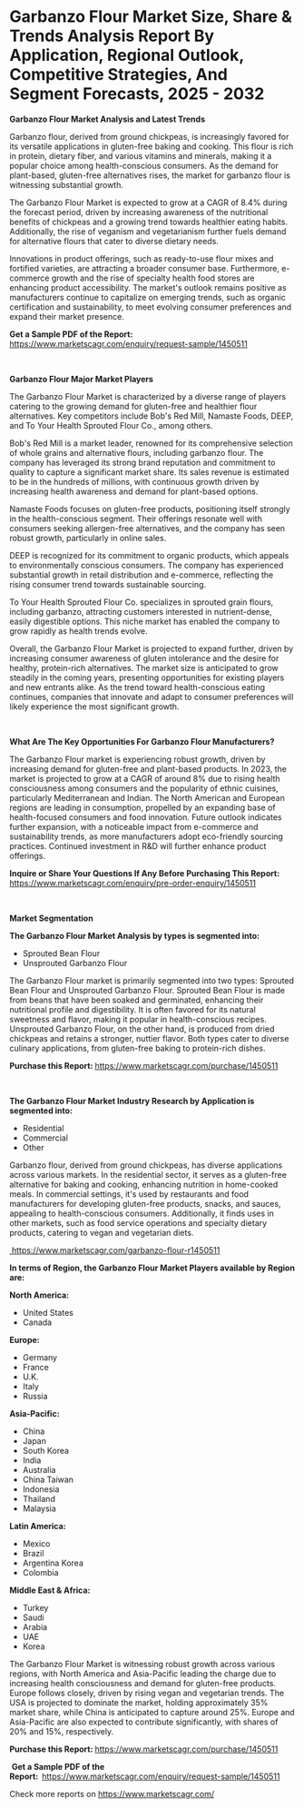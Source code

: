 <p><h1>Garbanzo Flour Market Size, Share & Trends Analysis Report By Application, Regional Outlook, Competitive Strategies, And Segment Forecasts, 2025 - 2032</h1></p><p><strong>Garbanzo Flour Market Analysis and Latest Trends</strong></p>
<p><p>Garbanzo flour, derived from ground chickpeas, is increasingly favored for its versatile applications in gluten-free baking and cooking. This flour is rich in protein, dietary fiber, and various vitamins and minerals, making it a popular choice among health-conscious consumers. As the demand for plant-based, gluten-free alternatives rises, the market for garbanzo flour is witnessing substantial growth.</p><p>The Garbanzo Flour Market is expected to grow at a CAGR of 8.4% during the forecast period, driven by increasing awareness of the nutritional benefits of chickpeas and a growing trend towards healthier eating habits. Additionally, the rise of veganism and vegetarianism further fuels demand for alternative flours that cater to diverse dietary needs.</p><p>Innovations in product offerings, such as ready-to-use flour mixes and fortified varieties, are attracting a broader consumer base. Furthermore, e-commerce growth and the rise of specialty health food stores are enhancing product accessibility. The market's outlook remains positive as manufacturers continue to capitalize on emerging trends, such as organic certification and sustainability, to meet evolving consumer preferences and expand their market presence.</p></p>
<p><strong>Get a Sample PDF of the Report:&nbsp;</strong> <a href="https://www.marketscagr.com/enquiry/request-sample/1450511?utm_campaign=2390&utm_medium=2&utm_source=Github&utm_content=ia&utm_term=14022025&utm_id=garbanzo-flour">https://www.marketscagr.com/enquiry/request-sample/1450511</a></p>
<p>&nbsp;</p>
<p><strong>Garbanzo Flour Major Market Players</strong></p>
<p><p>The Garbanzo Flour Market is characterized by a diverse range of players catering to the growing demand for gluten-free and healthier flour alternatives. Key competitors include Bob's Red Mill, Namaste Foods, DEEP, and To Your Health Sprouted Flour Co., among others.</p><p>Bob's Red Mill is a market leader, renowned for its comprehensive selection of whole grains and alternative flours, including garbanzo flour. The company has leveraged its strong brand reputation and commitment to quality to capture a significant market share. Its sales revenue is estimated to be in the hundreds of millions, with continuous growth driven by increasing health awareness and demand for plant-based options.</p><p>Namaste Foods focuses on gluten-free products, positioning itself strongly in the health-conscious segment. Their offerings resonate well with consumers seeking allergen-free alternatives, and the company has seen robust growth, particularly in online sales.</p><p>DEEP is recognized for its commitment to organic products, which appeals to environmentally conscious consumers. The company has experienced substantial growth in retail distribution and e-commerce, reflecting the rising consumer trend towards sustainable sourcing.</p><p>To Your Health Sprouted Flour Co. specializes in sprouted grain flours, including garbanzo, attracting customers interested in nutrient-dense, easily digestible options. This niche market has enabled the company to grow rapidly as health trends evolve.</p><p>Overall, the Garbanzo Flour Market is projected to expand further, driven by increasing consumer awareness of gluten intolerance and the desire for healthy, protein-rich alternatives. The market size is anticipated to grow steadily in the coming years, presenting opportunities for existing players and new entrants alike. As the trend toward health-conscious eating continues, companies that innovate and adapt to consumer preferences will likely experience the most significant growth.</p></p>
<p>&nbsp;</p>
<p><strong>What Are The Key Opportunities For Garbanzo Flour Manufacturers?</strong></p>
<p><p>The Garbanzo Flour market is experiencing robust growth, driven by increasing demand for gluten-free and plant-based products. In 2023, the market is projected to grow at a CAGR of around 8% due to rising health consciousness among consumers and the popularity of ethnic cuisines, particularly Mediterranean and Indian. The North American and European regions are leading in consumption, propelled by an expanding base of health-focused consumers and food innovation. Future outlook indicates further expansion, with a noticeable impact from e-commerce and sustainability trends, as more manufacturers adopt eco-friendly sourcing practices. Continued investment in R&D will further enhance product offerings.</p></p>
<p><strong>Inquire or Share Your Questions If Any Before Purchasing This Report:</strong> <a href="https://www.marketscagr.com/enquiry/pre-order-enquiry/1450511?utm_campaign=2390&utm_medium=2&utm_source=Github&utm_content=ia&utm_term=14022025&utm_id=garbanzo-flour">https://www.marketscagr.com/enquiry/pre-order-enquiry/1450511</a></p>
<p>&nbsp;</p>
<p><strong>Market Segmentation</strong></p>
<p><strong>The Garbanzo Flour Market Analysis by types is segmented into:</strong></p>
<p><ul><li>Sprouted Bean Flour</li><li>Unsprouted Garbanzo Flour</li></ul></p>
<p><p>The Garbanzo Flour market is primarily segmented into two types: Sprouted Bean Flour and Unsprouted Garbanzo Flour. Sprouted Bean Flour is made from beans that have been soaked and germinated, enhancing their nutritional profile and digestibility. It is often favored for its natural sweetness and flavor, making it popular in health-conscious recipes. Unsprouted Garbanzo Flour, on the other hand, is produced from dried chickpeas and retains a stronger, nuttier flavor. Both types cater to diverse culinary applications, from gluten-free baking to protein-rich dishes.</p></p>
<p><strong>Purchase this Report:&nbsp;</strong><a href="https://www.marketscagr.com/purchase/1450511?utm_campaign=2390&utm_medium=2&utm_source=Github&utm_content=ia&utm_term=14022025&utm_id=garbanzo-flour">https://www.marketscagr.com/purchase/1450511</a></p>
<p>&nbsp;</p>
<p><strong>The Garbanzo Flour Market Industry Research by Application is segmented into:</strong></p>
<p><ul><li>Residential</li><li>Commercial</li><li>Other</li></ul></p>
<p><p>Garbanzo flour, derived from ground chickpeas, has diverse applications across various markets. In the residential sector, it serves as a gluten-free alternative for baking and cooking, enhancing nutrition in home-cooked meals. In commercial settings, it's used by restaurants and food manufacturers for developing gluten-free products, snacks, and sauces, appealing to health-conscious consumers. Additionally, it finds uses in other markets, such as food service operations and specialty dietary products, catering to vegan and vegetarian diets.</p></p>
<p><a href="https://www.marketscagr.com/garbanzo-flour-r1450511?utm_campaign=2390&utm_medium=2&utm_source=Github&utm_content=ia&utm_term=14022025&utm_id=garbanzo-flour">&nbsp;https://www.marketscagr.com/garbanzo-flour-r1450511</a></p>
<p><strong>In terms of Region, the Garbanzo Flour Market Players available by Region are:</strong></p>
<p>
    <p> <strong> North America: </strong>
        <ul>
            <li>United States</li>
            <li>Canada</li>
        </ul>
        </p> 
    <p> <strong> Europe: </strong>
        <ul>
            <li>Germany</li>
            <li>France</li>
            <li>U.K.</li>
            <li>Italy</li>
            <li>Russia</li>
        </ul>
        </p> 
    <p> <strong> Asia-Pacific: </strong>
        <ul>
            <li>China</li>
            <li>Japan</li>
            <li>South Korea</li>
            <li>India</li>
            <li>Australia</li>
            <li>China Taiwan</li>
            <li>Indonesia</li>
            <li>Thailand</li>
            <li>Malaysia</li>
        </ul>
        </p> 
    <p> <strong> Latin America: </strong>
        <ul>
            <li>Mexico</li>
            <li>Brazil</li>
            <li>Argentina Korea</li>
            <li>Colombia</li>
        </ul>
        </p> 
    <p> <strong> Middle East & Africa: </strong>
        <ul>
            <li>Turkey</li>
            <li>Saudi</li>
            <li>Arabia</li>
            <li>UAE</li>
            <li>Korea</li>
        </ul>
    </p>
    </p>
<p><p>The Garbanzo Flour Market is witnessing robust growth across various regions, with North America and Asia-Pacific leading the charge due to increasing health consciousness and demand for gluten-free products. Europe follows closely, driven by rising vegan and vegetarian trends. The USA is projected to dominate the market, holding approximately 35% market share, while China is anticipated to capture around 25%. Europe and Asia-Pacific are also expected to contribute significantly, with shares of 20% and 15%, respectively.</p></p>
<p><strong>Purchase this Report: </strong><a href="https://www.marketscagr.com/purchase/1450511?utm_campaign=2390&utm_medium=2&utm_source=Github&utm_content=ia&utm_term=14022025&utm_id=garbanzo-flour">https://www.marketscagr.com/purchase/1450511</a></p>
<p>&nbsp;<strong>Get a Sample PDF of the Report:&nbsp;&nbsp;</strong><a href="https://www.marketscagr.com/enquiry/request-sample/1450511?utm_campaign=2390&utm_medium=2&utm_source=Github&utm_content=ia&utm_term=14022025&utm_id=garbanzo-flour">https://www.marketscagr.com/enquiry/request-sample/1450511</a></p>
<p><strong></strong></p>
<p>Check more reports on <a href="https://www.marketscagr.com/?utm_campaign=2390&utm_medium=2&utm_source=Github&utm_content=ia&utm_term=14022025&utm_id=garbanzo-flour">https://www.marketscagr.com/</a></p>